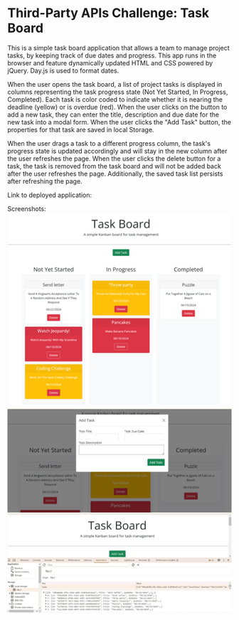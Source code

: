 # Third-Party APIs Challenge: Task Board 

This is a simple task board application that allows a team to manage project tasks, by keeping track of due dates and progress. This app runs in the browser and feature dynamically updated HTML and CSS powered by jQuery. Day.js is used to format dates.

When the user opens the task board, a list of project tasks is displayed in columns representing the task progress state (Not Yet Started, In Progress, Completed). Each task is color coded to indicate whether it is nearing the deadline (yellow) or is overdue (red). When the user clicks on the button to add a new task, they can enter the title, description and due date for the new task into a modal form. When the user clicks the "Add Task" button, the properties for that task are saved in local Storage.

When the user drags a task to a different progress column, the task's progress state is updated accordingly and will stay in the new column after the user refreshes the page. When the user clicks the delete button for a task, the task is removed from the task board and will not be added back after the user refreshes the page.
Additionally, the saved task list persists after refreshing the page.

Link to deployed application:

Screenshots:
![Task Board Screenshot](_C__Users_Hannah_bootcamp_Task-Board_index.html.png)
![Modal Form Screenshot](<Task-Board modal form screenshot.JPG>)
![Local Storage Screenshot](<Task-Board local storage screenshot.JPG>)